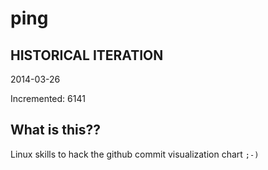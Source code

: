 # ping

## HISTORICAL ITERATION
2014-03-26

Incremented: 6141

## What is this?? 
Linux skills to hack the github commit visualization chart `;-)`

